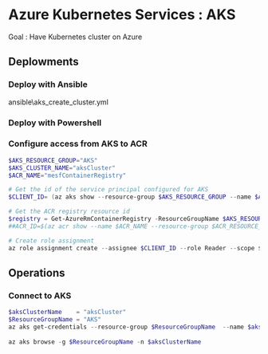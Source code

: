 # Azure Kubernetes Services : AKS
Goal : Have Kubernetes cluster on Azure

## Deplowments
### Deploy with Ansible
ansible\aks_create_cluster.yml

### Deploy with Powershell

### Configure access from AKS to ACR
```powershell
$AKS_RESOURCE_GROUP="AKS"
$AKS_CLUSTER_NAME="aksCluster"
$ACR_NAME="mesfContainerRegistry"

# Get the id of the service principal configured for AKS
$CLIENT_ID= (az aks show --resource-group $AKS_RESOURCE_GROUP --name $AKS_CLUSTER_NAME --query "servicePrincipalProfile.clientId" --output tsv)

# Get the ACR registry resource id
$registry = Get-AzureRmContainerRegistry -ResourceGroupName $AKS_RESOURCE_GROUP -Name mesfContainerRegistry
##ACR_ID=$(az acr show --name $ACR_NAME --resource-group $ACR_RESOURCE_GROUP --query "id" --output tsv)

# Create role assignment
az role assignment create --assignee $CLIENT_ID --role Reader --scope $registry.Id
```

## Operations
### Connect to AKS
```powershell
$aksClusterName    = "aksCluster"
$ResourceGroupName = "AKS"
az aks get-credentials --resource-group $ResourceGroupName  --name $aksClusterName  
  
az aks browse -g $ResourceGroupName -n $aksClusterName
```